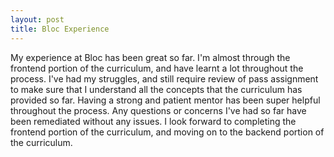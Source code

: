 ```yaml
---
layout: post
title: Bloc Experience
---
```


My experience at Bloc has been great so far. I'm almost through the frontend portion of the curriculum, and have learnt a lot throughout the process. I've had my struggles, and still require review of pass assignment to make sure that I understand all the concepts that the curriculum has provided so far. Having a strong and patient mentor has been super helpful throughout the process. Any questions or concerns I've had so far have been remediated without any issues. I look forward to completing the frontend portion of the curriculum, and moving on to the backend portion of the curriculum. 
